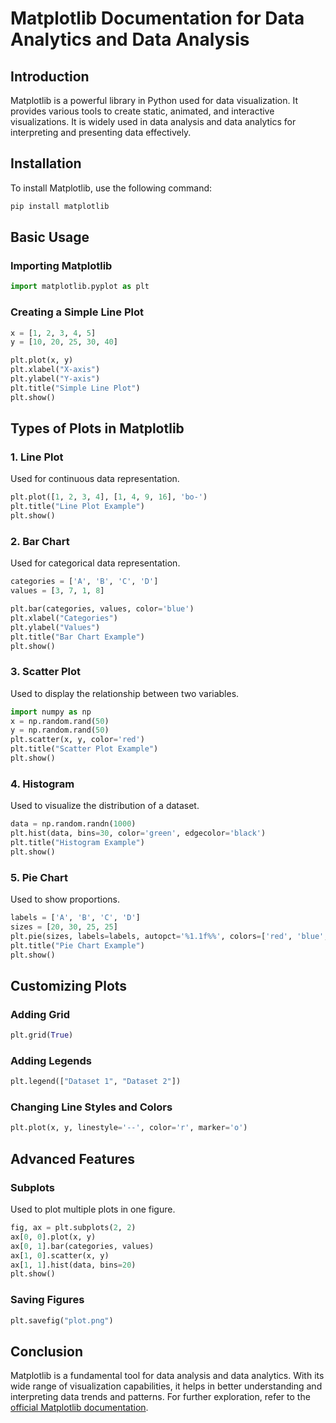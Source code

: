 # Matplotlib Documentation for Data Analytics and Data Analysis

## Introduction
Matplotlib is a powerful library in Python used for data visualization. It provides various tools to create static, animated, and interactive visualizations. It is widely used in data analysis and data analytics for interpreting and presenting data effectively.

## Installation
To install Matplotlib, use the following command:
```sh
pip install matplotlib
```

## Basic Usage
### Importing Matplotlib
```python
import matplotlib.pyplot as plt
```

### Creating a Simple Line Plot
```python
x = [1, 2, 3, 4, 5]
y = [10, 20, 25, 30, 40]

plt.plot(x, y)
plt.xlabel("X-axis")
plt.ylabel("Y-axis")
plt.title("Simple Line Plot")
plt.show()
```

## Types of Plots in Matplotlib

### 1. Line Plot
Used for continuous data representation.
```python
plt.plot([1, 2, 3, 4], [1, 4, 9, 16], 'bo-')
plt.title("Line Plot Example")
plt.show()
```

### 2. Bar Chart
Used for categorical data representation.
```python
categories = ['A', 'B', 'C', 'D']
values = [3, 7, 1, 8]

plt.bar(categories, values, color='blue')
plt.xlabel("Categories")
plt.ylabel("Values")
plt.title("Bar Chart Example")
plt.show()
```

### 3. Scatter Plot
Used to display the relationship between two variables.
```python
import numpy as np
x = np.random.rand(50)
y = np.random.rand(50)
plt.scatter(x, y, color='red')
plt.title("Scatter Plot Example")
plt.show()
```

### 4. Histogram
Used to visualize the distribution of a dataset.
```python
data = np.random.randn(1000)
plt.hist(data, bins=30, color='green', edgecolor='black')
plt.title("Histogram Example")
plt.show()
```

### 5. Pie Chart
Used to show proportions.
```python
labels = ['A', 'B', 'C', 'D']
sizes = [20, 30, 25, 25]
plt.pie(sizes, labels=labels, autopct='%1.1f%%', colors=['red', 'blue', 'green', 'yellow'])
plt.title("Pie Chart Example")
plt.show()
```

## Customizing Plots
### Adding Grid
```python
plt.grid(True)
```

### Adding Legends
```python
plt.legend(["Dataset 1", "Dataset 2"])
```

### Changing Line Styles and Colors
```python
plt.plot(x, y, linestyle='--', color='r', marker='o')
```

## Advanced Features
### Subplots
Used to plot multiple plots in one figure.
```python
fig, ax = plt.subplots(2, 2)
ax[0, 0].plot(x, y)
ax[0, 1].bar(categories, values)
ax[1, 0].scatter(x, y)
ax[1, 1].hist(data, bins=20)
plt.show()
```

### Saving Figures
```python
plt.savefig("plot.png")
```

## Conclusion
Matplotlib is a fundamental tool for data analysis and data analytics. With its wide range of visualization capabilities, it helps in better understanding and interpreting data trends and patterns. For further exploration, refer to the [official Matplotlib documentation](https://matplotlib.org/stable/contents.html).

